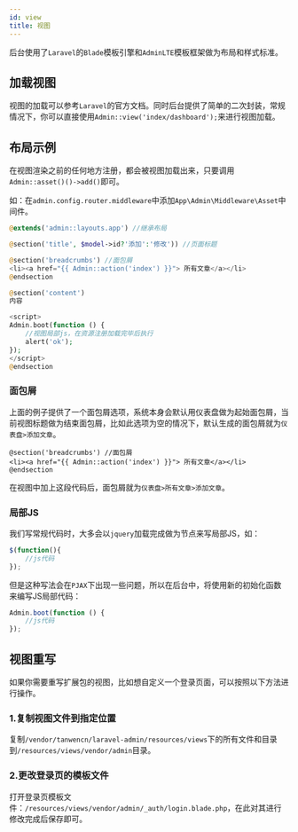 ```yaml
---
id: view
title: 视图
---
```


后台使用了```Laravel```的```Blade```模板引擎和```AdminLTE```模板框架做为布局和样式标准。

## 加载视图
视图的加载可以参考```Laravel```的官方文档。同时后台提供了简单的二次封装，常规情况下，你可以直接使用```Admin::view('index/dashboard');```来进行视图加载。

## 布局示例

在视图渲染之前的任何地方注册，都会被视图加载出来，只要调用```Admin::asset()()->add()```即可。

如：在```admin.config.router.middleware```中添加```App\Admin\Middleware\Asset```中间件。

```php
@extends('admin::layouts.app') //继承布局

@section('title', $model->id?'添加':'修改')) //页面标题

@section('breadcrumbs') //面包屑
<li><a href="{{ Admin::action('index') }}"> 所有文章</a></li>
@endsection

@section('content')
内容

<script>
Admin.boot(function () {
    //视图局部js，在资源注册加载完毕后执行
    alert('ok');
});
</script>
@endsection
```

### 面包屑
上面的例子提供了一个面包屑选项，系统本身会默认用仪表盘做为起始面包屑，当前视图标题做为结束面包屑，比如此选项为空的情况下，默认生成的面包屑就为```仪表盘>添加文章```。
```blade
@section('breadcrumbs') //面包屑
<li><a href="{{ Admin::action('index') }}"> 所有文章</a></li>
@endsection
```
在视图中加上这段代码后，面包屑就为```仪表盘>所有文章>添加文章```。

### 局部JS
我们写常规代码时，大多会以```jquery```加载完成做为节点来写局部JS，如：
```js
$(function(){
    //js代码
});
```
但是这种写法会在```PJAX```下出现一些问题，所以在后台中，将使用新的初始化函数来编写JS局部代码：
```js
Admin.boot(function () {
    //js代码
});
```

## 视图重写
如果你需要重写扩展包的视图，比如想自定义一个登录页面，可以按照以下方法进行操作。

### 1.复制视图文件到指定位置
复制```/vendor/tanwencn/laravel-admin/resources/views```下的所有文件和目录到```/resources/views/vendor/admin```目录。

###  2.更改登录页的模板文件
打开登录页模板文件：```/resources/views/vendor/admin/_auth/login.blade.php```，在此对其进行修改完成后保存即可。